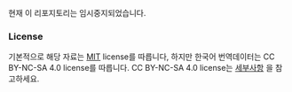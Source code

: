 현재 이 리포지토리는 임시중지되었습니다.

### License
기본적으로 해당 자료는 [MIT](https://github.com/snowyivu/ShinyColors/blob/master/LICENSE) license를 따릅니다,
하지만 한국어 번역데이터는 CC BY-NC-SA 4.0 license를 따릅니다.
CC BY-NC-SA 4.0 license는 [세부사항](http://creativecommons.org/licenses/by-nc-sa/4.0/) 을 참고하세요.
